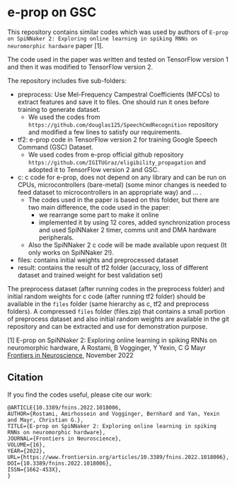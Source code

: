 # e-prop on GSC

This repository contains similar codes which was used by authors of `E-prop on SpiNNaker 2: Exploring online learning in spiking RNNs on neuromorphic hardware` paper [1].

The code used in the paper was written and tested on TensorFlow version 1 and then it was modified to TensorFlow version 2.

The repository includes five sub-folders:

- preprocess: Use Mel-Frequency Campestral Coefficients (MFCCs) to extract features and save it to files. One should run it ones before training to generate dataset. 
  - We used the codes from `https://github.com/douglas125/SpeechCmdRecognition` repository and modified a few lines to satisfy our requirements.
- tf2: e-prop code in TensorFlow version 2 for training Google Speech Command (GSC) Dataset.
  - We used codes from e-prop official github repository `https://github.com/IGITUGraz/eligibility_propagation` and adopted it to TensorFlow version 2 and GSC.
- c: c code for e-prop, does not depend on any library and can be run on CPUs, microcontrollers (bare-metal) (some minor changes is needed to feed dataset to microcontrollers in an appropriate way) and ... .
  - The codes used in the paper is based on this folder, but there are two main difference, the code used in the paper:
    - we rearrange some part to make it online 
    - implemented it by using 12 cores, added synchronization process and used SpiNNaker 2 timer, comms unit and DMA hardware peripherals.
  - Also the SpiNNaker 2 c code will be made available upon request (It only works on SpiNNaker 2!).
- files: contains initial weights and preprocessed dataset
- result: contains the result of tf2 folder (accuracy, loss of different dataset and trained weight for best validation set)

The preprocess dataset (after running codes in the preprocess folder) and initial random weights for c code (after running tf2 folder) should be available in the `files` folder (same hierarchy as c, tf2 and preprocess folders). A compressed `files` folder (files.zip) that contains a small portion of preprocess dataset and also initial random weights are available in the git repository and can be extracted and use for demonstration purpose.

[1] E-prop on SpiNNaker 2: Exploring online learning in spiking RNNs on neuromorphic hardware,
A Rostami, B Vogginger, Y Yexin, C G Mayr
[Frontiers in Neuroscience](https://www.frontiersin.org/articles/10.3389/fnins.2022.1018006/full), November 2022
## Citation

If you find the codes useful, please cite our work:

```
@ARTICLE{10.3389/fnins.2022.1018006,
AUTHOR={Rostami, Amirhossein and Vogginger, Bernhard and Yan, Yexin and Mayr, Christian G.},    
TITLE={E-prop on SpiNNaker 2: Exploring online learning in spiking RNNs on neuromorphic hardware},
JOURNAL={Frontiers in Neuroscience},
VOLUME={16},
YEAR={2022},
URL={https://www.frontiersin.org/articles/10.3389/fnins.2022.1018006},
DOI={10.3389/fnins.2022.1018006},
ISSN={1662-453X},
}
```
